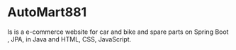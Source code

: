 # AutoMart881
Is is a e-commerce website for car and bike and spare parts on Spring Boot , JPA, in Java and HTML, CSS, JavaScript.
